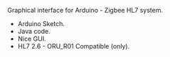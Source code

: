 Graphical interface for Arduino - Zigbee HL7 system.
- Arduino Sketch.
- Java code.
- Nice GUI.
- HL7 2.6 - ORU_R01 Compatible (only).
